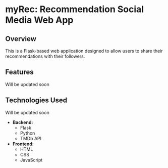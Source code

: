 # myRec: Recommendation Social Media Web App

## Overview

This is a Flask-based web application designed to allow users to share their recommendations with their followers. 

## Features

Will be updated soon

## Technologies Used

Will be updated soon

* **Backend:**
    * Flask
    * Python
    * TMDb API
* **Frontend:**
    * HTML
    * CSS
    * JavaScript
